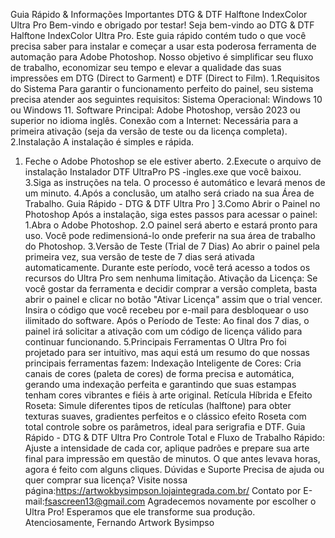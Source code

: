 Guia Rápido & Informações Importantes
 DTG & DTF Halftone IndexColor Ultra Pro
 Bem-vindo e obrigado por testar!
 Seja bem-vindo ao DTG & DTF Halftone IndexColor Ultra Pro. Este guia rápido contém tudo o
 que você precisa saber para instalar e começar a usar esta poderosa ferramenta de automação
 para Adobe Photoshop.
 Nosso objetivo é simplificar seu fluxo de trabalho, economizar seu tempo e elevar a qualidade
 das suas impressões em DTG (Direct to Garment) e DTF (Direct to Film).
 1.Requisitos do Sistema
 Para garantir o funcionamento perfeito do painel, seu sistema precisa atender aos seguintes
 requisitos:
 Sistema Operacional: Windows 10 ou Windows 11.
 Software Principal: Adobe Photoshop, versão 2023 ou superior no idioma inglês.
 Conexão com a Internet: Necessária para a primeira ativação (seja da versão de teste ou 
da licença completa).
 2.Instalação
 A instalação é simples e rápida.
 1. Feche o Adobe Photoshop se ele estiver aberto.
 2.Execute o arquivo de instalação Instalador DTF UltraPro PS -ingles.exe 
que você baixou.
 3.Siga as instruções na tela. O processo é automático e levará menos de um minuto.
 4.Após a conclusão, um atalho será criado na sua Área de Trabalho.
Guia Rápido - DTG & DTF Ultra Pro
 ]
 3.Como Abrir o Painel no Photoshop
 Após a instalação, siga estes passos para acessar o painel:
 1.Abra o Adobe Photoshop.
 2.O painel será aberto e estará pronto para uso. Você pode redimensioná-lo onde preferir 
na sua área de trabalho do Photoshop.
 3.Versão de Teste (Trial de 7 Dias)
 Ao abrir o painel pela primeira vez, sua versão de teste de 7 dias será ativada
 automaticamente. Durante este período, você terá acesso a todos os recursos do Ultra Pro
 sem nenhuma limitação.
 Ativação da Licença: Se você gostar da ferramenta e decidir comprar a versão completa, 
basta abrir o painel e clicar no botão "Ativar Licença" assim que o trial vencer. Insira o 
código que você recebeu por e-mail para desbloquear o uso ilimitado do software.
 Após o Período de Teste: Ao final dos 7 dias, o painel irá solicitar a ativação com um 
código de licença válido para continuar funcionando.
 5.Principais Ferramentas
 O Ultra Pro foi projetado para ser intuitivo, mas aqui está um resumo do que nossas principais
 ferramentas fazem:
 Indexação Inteligente de Cores:
 Cria canais de cores (paleta de cores) de forma precisa e automática, gerando uma 
indexação perfeita e garantindo que suas estampas tenham cores vibrantes e fiéis à 
arte original.
 Retícula Híbrida e Efeito Roseta:
 Simule diferentes tipos de retículas (halftone) para obter texturas suaves, gradientes 
perfeitos e o clássico efeito Roseta com total controle sobre os parâmetros, ideal para 
serigrafia e DTF.
Guia Rápido - DTG & DTF Ultra Pro
 Controle Total e Fluxo de Trabalho Rápido:
 Ajuste a intensidade de cada cor, aplique padrões e prepare sua arte final para impressão
 em questão de minutos. O que antes levava horas, agora é feito com alguns cliques.
 Dúvidas e Suporte
 Precisa de ajuda ou quer comprar sua licença?
 Visite nossa página:https://artwokbysimpson.lojaintegrada.com.br/ 
Contato por E-mail:fsascreen13@gmail.com
 Agradecemos novamente por escolher o Ultra Pro! Esperamos que ele transforme sua 
produção.
 Atenciosamente,
 Fernando
 Artwork Bysimpso
